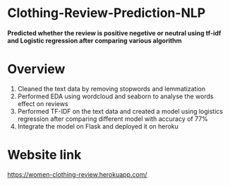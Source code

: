 # Clothing-Review-Prediction-NLP

#### Predicted whether the review is positive negetive or neutral using tf-idf and Logistic regression after comparing various algorithm

# Overview
1. Cleaned the text data by removing stopwords and lemmatization
2. Performed EDA using wordcloud and seaborn to analyse the words effect on reviews
3. Performed TF-IDF on the text data and created a model using logistics regression after comparing different model with accuracy of 77%
4. Integrate the model on Flask and deployed it on heroku

# Website link
https://women-clothing-review.herokuapp.com/

